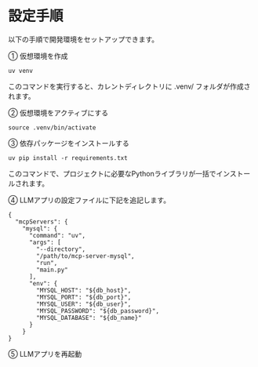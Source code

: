 # 設定手順

以下の手順で開発環境をセットアップできます。

① 仮想環境を作成

```
uv venv
```
このコマンドを実行すると、カレントディレクトリに .venv/ フォルダが作成されます。

② 仮想環境をアクティブにする
```
source .venv/bin/activate
```

③ 依存パッケージをインストールする

```
uv pip install -r requirements.txt
```
このコマンドで、プロジェクトに必要なPythonライブラリが一括でインストールされます。

④ LLMアプリの設定ファイルに下記を追記します。

```
{
  "mcpServers": {
    "mysql": {
      "command": "uv",
      "args": [
        "--directory",
        "/path/to/mcp-server-mysql",
        "run",
        "main.py"
      ],
      "env": {
        "MYSQL_HOST": "${db_host}",
        "MYSQL_PORT": "${db_port}",
        "MYSQL_USER": "${db_user}",
        "MYSQL_PASSWORD": "${db_password}",
        "MYSQL_DATABASE": "${db_name}"
      }
    }
}
```

⑤ LLMアプリを再起動